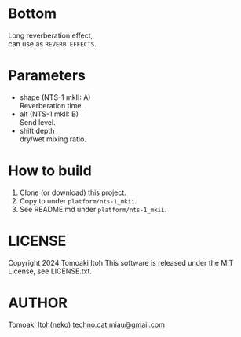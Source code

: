 # Bottom
Long reverberation effect,  
can use as `REVERB EFFECTS`.

# Parameters
- shape (NTS-1 mkII: A)  
Reverberation time.
- alt (NTS-1 mkII: B)  
Send level.
- shift depth  
dry/wet mixing ratio.

# How to build
1. Clone (or download) this project.
1. Copy to under `platform/nts-1_mkii`.
1. See README.md under `platform/nts-1_mkii`.

# LICENSE
Copyright 2024 Tomoaki Itoh
This software is released under the MIT License, see LICENSE.txt.

# AUTHOR
Tomoaki Itoh(neko) techno.cat.miau@gmail.com

